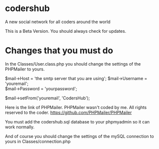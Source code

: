 # codershub
A new social network for all coders around the world

This is a Beta Version. You should always check for updates.


# Changes that you must do

In the Classes/User.class.php you should change the settings of the PHPMailer to yours.

$mail->Host = 'the smtp server that you are using';
$mail->Username = 'youremail';            
$mail->Password = 'yourpassword'; 

$mail->setFrom('youremail', 'CodersHub');

Here is the link of PHPMailer. PHPMailer wasn't coded by me. All rights reserved to the coder. https://github.com/PHPMailer/PHPMailer


You must add the codershub.sql database to your phpmyadmin so it can work normally.

And of course you should change the settings of the mySQL connection to yours in Classes/connection.php
